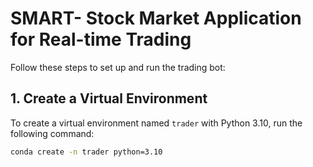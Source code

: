 # SMART- Stock Market Application for Real-time Trading

Follow these steps to set up and run the trading bot:

## 1. Create a Virtual Environment
To create a virtual environment named `trader` with Python 3.10, run the following command:

```bash
conda create -n trader python=3.10
